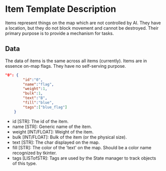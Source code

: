 # Item Template Description

Items represent things on the map which are not controlled by AI. They have a location, but they do not block movement and cannot be destroyed. Their primary purpose is to provide a mechanism for tasks.

## Data
The data of items is the same across all items (currently). Items are in essence on-map flags. They have no self-serving purpose.

```json
"0": {
        "id":"0",
        "name":"flag",
        "weight":1,
        "bulk":1,
        "text":"B",
        "fill":"blue",
        "tags":["blue_flag"]
    }
```

* id [STR]: The id of the item.
* name [STR]: Generic name of the item.
* weight [INT/FLOAT]: Weight of the item.
* bulk [INT/FLOAT]: Bulk of the item (or the physical size).
* text [STR]: The char displayed on the map.
* fill [STR]: The color of the 'text' on the map. Should be a color name recognized by tkinter.
* tags [LISTofSTR]: Tags are used by the State manager to track objects of this type.
